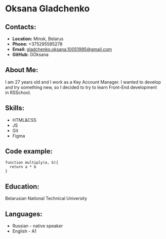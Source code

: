 # Oksana Gladchenko

## Contacts:
+ __Location:__ Minsk, Belarus
+ __Phone:__ +375295585278
+ __Email:__ gladchenko.oksana.10051995@gmail.com
+ __GitHub:__ GOksana
## About Me:
I am 27 years old and I work as a Key Account Manager. 
I wanted to develop and try something new, so I decided to try to learn Front-End development in RSSchool.
## Skills:
+ HTML&CSS
+ JS
+ Git
+ Figma
## Code example:
```
function multiply(a, b){
  return a * b
}
```
## Education:
Belarusian National Technical University
## Languages:
+ Russian - native speaker
+ English - A1
